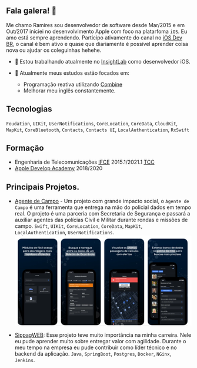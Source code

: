 ## Fala galera! 👋

Me chamo Ramires sou desenvolvedor de software desde Mar/2015 e em Out/2017 iniciei no desenvolvimento Apple com foco na platarfoma `iOS`. 
Eu amo está sempre aprendendo. Participo ativamente do canal no [iOS Dev BR](https://join.slack.com/t/iosdevbr/shared_invite/zt-gf4ckklx-QWPn510cjc8rJjknLQ5aJg), o 
canal é bem ativo e quase que diariamente é possível aprender coisa nova ou ajudar os coleguinhas hehehe.

- 🔭 Estou trabalhando atualmente no [InsightLab](https://insightlab.ufc.br/) como desenvolvedor iOS.

- 🌱 Atualmente meus estudos estão focados em:
  - Programação reativa utilizando [Combine](https://developer.apple.com/documentation/combine)
  - Melhorar meu inglês constantemente. 

## Tecnologias
 `Foudation`, `UIKit`, `UserNotifications`, `CoreLocation`, `CoreData`, `CloudKit`, `MapKit`, `CoreBluetooth`, `Contacts`, `Contacts UI`, `LocalAuthentication`,
 `RxSwift`
 
## Formação 
- Engenharia de Telecomunicações [IFCE](https://ifce.edu.br/) 2015.1/2021.1 [TCC](https://drive.google.com/file/d/1Voi0pDOpuH6KVbrG2UUBSfFKaXAwk7AY/view)
- [Apple Develop Academy](http://developeracademy.ifce.edu.br/) 2018/2020 

## Principais Projetos.

- [Agente de Campo](https://apps.apple.com/br/app/agente-de-campo/id1513040092) - Um projeto com grande impacto social, o `Agente de Campo` é uma ferramenta que entrega na mão do policial dados em tempo real. 
O projeto é uma parceria com Secretaria de Segurança e passará a auxiliar agentes das polícias Civil e Militar durante rondas e missões de campo. `Swift`, `UIKit`, `CoreLocation`, `CoreData`, `MapKit`, 
`LocalAuthentication`, `UserNotifications`.
![captura de tela agente de campo](agente.png)

- [SippagWEB](https://sippag-web.ifce.edu.br/): Esse projeto teve muito importância na minha carreira. Nele eu pude aprender muito sobre entregar valor com agilidade. Durante o meu tempo na empresa eu pude
contribuir como líder técnico e no backend da aplicação. `Java`, `SpringBoot`, `Postgres`, `Docker`, `NGinx`, `Jenkins`. 
